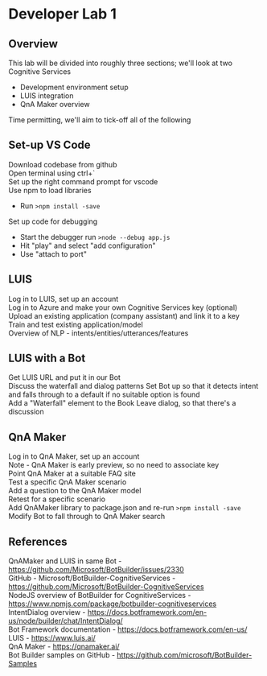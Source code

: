 # Developer Lab 1

## Overview
This lab will be divided into roughly three sections; we'll look at two Cognitive Services  
- Development environment setup  
- LUIS integration  
- QnA Maker overview    

Time permitting, we'll aim to tick-off all of the following

## Set-up VS Code
Download codebase from github  
Open terminal using ctrl+`  
Set up the right command prompt for vscode    
Use npm to load libraries  
- Run `>npm install -save`  

Set up code for debugging  
- Start the debugger run `>node --debug app.js`  
- Hit "play" and select "add configuration"  
- Use "attach to port"  

## LUIS
Log in to LUIS, set up an account  
Log in to Azure and make your own Cognitive Services key (optional)  
Upload an existing application (company assistant) and link it to a key  
Train and test existing application/model  
Overview of NLP - intents/entities/utterances/features  

## LUIS with a Bot
Get LUIS URL and put it in our Bot  
Discuss the waterfall and dialog patterns 
Set Bot up so that it detects intent and falls through to a default if no suitable option is found  
Add a "Waterfall" element to the Book Leave dialog, so that there's a discussion

## QnA Maker
Log in to QnA Maker, set up an account  
Note - QnA Maker is early preview, so no need to associate key  
Point QnA Maker at a suitable FAQ site  
Test a specific QnA Maker scenario  
Add a question to the QnA Maker model  
Retest for a specific scenario  
Add QnAMaker library to package.json and re-run `>npm install -save`
Modify Bot to fall through to QnA Maker search  

## References
QnAMaker and LUIS in same Bot - https://github.com/Microsoft/BotBuilder/issues/2330  
GitHub - Microsoft/BotBuilder-CognitiveServices - https://github.com/Microsoft/BotBuilder-CognitiveServices  
NodeJS overview of BotBuilder for CognitiveServices - https://www.npmjs.com/package/botbuilder-cognitiveservices  
IntentDialog overview - https://docs.botframework.com/en-us/node/builder/chat/IntentDialog/  
Bot Framework documentation - https://docs.botframework.com/en-us/  
LUIS - https://www.luis.ai/  
QnA Maker - https://qnamaker.ai/  
Bot Builder samples on GitHub - https://github.com/microsoft/BotBuilder-Samples  
